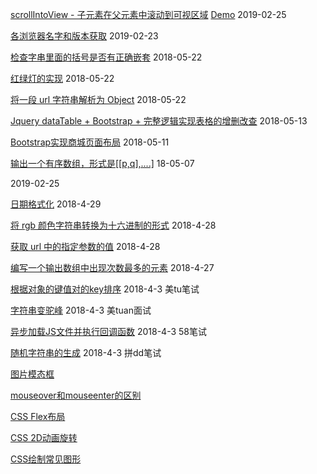 [scrollIntoView - 子元素在父元素中滚动到可视区域](https://github.com/Rain120/Web-Study/blob/master/js-%E5%AD%90%E5%85%83%E7%B4%A0%E5%9C%A8%E7%88%B6%E5%85%83%E7%B4%A0%E4%B8%AD%E6%BB%9A%E5%8A%A8%E5%88%B0%E5%8F%AF%E8%A7%86%E5%8C%BA%E5%9F%9F.js) [Demo](https://codesandbox.io/s/koq3qk2y0o) 2019-02-25

[各浏览器名字和版本获取](https://github.com/Rain120/Web-Study/blob/master/%E6%B5%8F%E8%A7%88%E5%99%A8%E5%88%A4%E6%96%AD.js) 2019-02-23

[检查字串里面的括号是否有正确嵌套](https://github.com/Rain120/Web-Study/blob/master/%E6%A3%80%E6%9F%A5%E5%AD%97%E4%B8%B2%E9%87%8C%E9%9D%A2%E7%9A%84%E6%8B%AC%E5%8F%B7%E6%98%AF%E5%90%A6%E6%9C%89%E6%AD%A3%E7%A1%AE%E5%B5%8C%E5%A5%97%20.js)  2018-05-22

[红绿灯的实现](https://github.com/Rain120/Web-Study/blob/master/%E7%BA%A2%E7%BB%BF%E7%81%AF.js)  2018-05-22

[将一段 url 字符串解析为 Object](https://github.com/Rain120/Web-Study/blob/master/%E5%B0%86%E4%B8%80%E6%AE%B5%20url%20%E5%AD%97%E7%AC%A6%E4%B8%B2%E8%A7%A3%E6%9E%90%E4%B8%BA%20Object.js)  2018-05-22

[Jquery dataTable + Bootstrap + 完整逻辑实现表格的增删改查](https://github.com/Rain120/Web-Study/blob/master/datatable.html)  2018-05-13

[Bootstrap实现商城页面布局](https://github.com/Rain120/Web-Study/blob/master/Bootstrap%2B%E5%95%86%E5%9F%8E%E9%A1%B5%E9%9D%A2%E5%B8%83%E5%B1%80.html)  2018-05-11

[输出一个有序数组，形式是[[p,q],....]](https://github.com/Rain120/Web-Study/blob/master/%E8%BE%93%E5%87%BA%E4%B8%80%E4%B8%AA%E6%9C%89%E5%BA%8F%E6%95%B0%E7%BB%84%EF%BC%8C%E5%BD%A2%E5%BC%8F%E6%98%AF%5B%5Bp%2Cq%5D%2C....%5D.js) 18-05-07

2019-02-25 []()

[日期格式化](https://github.com/Rain120/Web-Study/blob/master/%E6%97%A5%E6%9C%9F%E6%A0%BC%E5%BC%8F%E5%8C%96.js) 2018-4-29

[将 rgb 颜色字符串转换为十六进制的形式](https://github.com/Rain120/Web-Study/blob/master/%E5%B0%86%20rgb%20%E9%A2%9C%E8%89%B2%E5%AD%97%E7%AC%A6%E4%B8%B2%E8%BD%AC%E6%8D%A2%E4%B8%BA%E5%8D%81%E5%85%AD%E8%BF%9B%E5%88%B6%E7%9A%84%E5%BD%A2%E5%BC%8F.js) 2018-4-28

[获取 url 中的指定参数的值](https://github.com/Rain120/Web-Study/blob/master/%E8%8E%B7%E5%8F%96%20url%20%E4%B8%AD%E7%9A%84%E6%8C%87%E5%AE%9A%E5%8F%82%E6%95%B0%E7%9A%84%E5%80%BC.js) 2018-4-28

[编写一个输出数组中出现次数最多的元素](https://github.com/Rain120/Web-Study/blob/master/%E7%BC%96%E5%86%99%E4%B8%80%E4%B8%AA%E8%BE%93%E5%87%BA%E6%95%B0%E7%BB%84%E4%B8%AD%E5%87%BA%E7%8E%B0%E6%AC%A1%E6%95%B0%E6%9C%80%E5%A4%9A%E7%9A%84%E5%85%83%E7%B4%A0.js) 2018-4-27

[根据对象的键值对的key排序](https://github.com/Rain120/Web-Study/blob/master/%E5%AF%B9%E8%B1%A1%E7%9A%84%E9%94%AE%E5%80%BC%E5%AF%B9%E7%9A%84key%E6%8E%92%E5%BA%8F.js) 2018-4-3 美tu笔试

[字符串变驼峰](https://github.com/Rain120/Web-Study/blob/master/%E5%AD%97%E7%AC%A6%E4%B8%B2%E5%8F%98%E9%A9%BC%E5%B3%B0.js) 2018-4-3 美tuan面试

[异步加载JS文件并执行回调函数](https://github.com/Rain120/Web-Study/blob/master/%E5%BC%82%E6%AD%A5%E5%8A%A0%E8%BD%BDJS%E6%96%87%E4%BB%B6%E5%B9%B6%E6%89%A7%E8%A1%8C%E5%9B%9E%E8%B0%83%E5%87%BD%E6%95%B0.js) 2018-4-3 58笔试

[随机字符串的生成](https://github.com/Rain120/Web-Study/blob/master/%E9%9A%8F%E6%9C%BA%E5%AD%97%E7%AC%A6%E4%B8%B2%E7%9A%84%E7%94%9F%E6%88%90.js) 2018-4-3 拼dd笔试

[图片模态框](https://github.com/Rain120/Web-Study/blob/master/%E5%9B%BE%E7%89%87%E6%A8%A1%E6%80%81%E6%A1%86.html)

[mouseover和mouseenter的区别](https://github.com/Rain120/Web-Study/blob/master/mouseover%E5%92%8Cmouseenter%E7%9A%84%E5%8C%BA%E5%88%AB.html)

[CSS Flex布局](https://github.com/Rain120/Web-Study/blob/master/CSS%20Flex%E5%B8%83%E5%B1%80.html)

[CSS 2D动画旋转](https://github.com/Rain120/Web-Study/blob/master/CSS3%202D%E5%8A%A8%E7%94%BB%E6%97%8B%E8%BD%AC.html)

[CSS绘制常见图形](https://github.com/Rain120/Web-Study/blob/master/CSS%E7%BB%98%E5%88%B6%E5%B8%B8%E8%A7%81%E5%9B%BE%E5%BD%A2.html)
